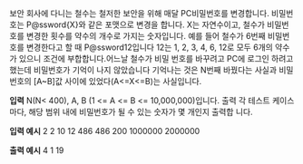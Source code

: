 보안 회사에 다니는 철수는 철저한 보안을 위해 매달 PC비밀번호를 변경합니다.
비밀번호는 P@ssword{X}와 같은 포맷으로 변경을 합니다.
X는 자연수이고, 철수가 비밀번호를 변경한 횟수를 약수의 개수로 가지는 숫자입니다.
예를 들어 철수가 6번째 비밀번호를 변경한다고 할 때 P@ssword12입니다
12는 1, 2, 3, 4, 6, 12로 모두 6개의 약수가 있으니 조건에 부합합니다.어느날 철수가 비밀
번호를 바꾸려고 PC에 로그인 하려고 했는데 비밀번호가 기억이 나지 않았습니다
기억나는 것은 N번째 바꿨다는 사실과 비밀번호의 [A~B]값 사이에 있었다(A<=X<=B)는 사실입니다.

**입력**
N(N< 400), A, B (1 <= A <= B <= 10,000,000)입니다.
출력
각 테스트 케이스마다, 해당 범위 내에 비밀번호가 될 수 있는 숫자가 몇 개인지 출력합
니다.

**입력 예시**
2 2 10
12 486 486
200 1000000 2000000

**출력 예시**
4
1
19
